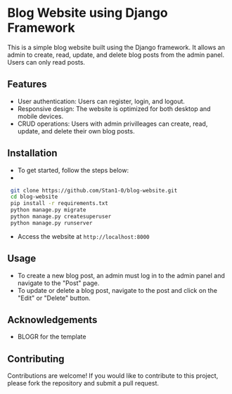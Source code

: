 
# Blog Website using Django Framework
This is a simple blog website built using the Django framework. It allows an admin to create, read, update, and delete blog posts from the admin panel. Users can only read posts.

## Features
- User authentication: Users can register, login, and logout.
- Responsive design: The website is optimized for both desktop and mobile devices.
- CRUD operations: Users with admin privilleages can create, read, update, and delete their own blog posts.

## Installation
- To get started, follow the steps below:
- 
``` bash
 git clone https://github.com/Stan1-0/blog-website.git
 cd blog-website
 pip install -r requirements.txt
 python manage.py migrate
 python manage.py createsuperuser
 python manage.py runserver
```

- Access the website at `http://localhost:8000`

## Usage
- To create a new blog post, an admin must log in to the admin panel and navigate to the "Post" page.
- To update or delete a blog post, navigate to the post and click on the "Edit" or "Delete" button.

## Acknowledgements
- BLOGR for the template

## Contributing
Contributions are welcome! If you would like to contribute to this project, please fork the repository and submit a pull request.
